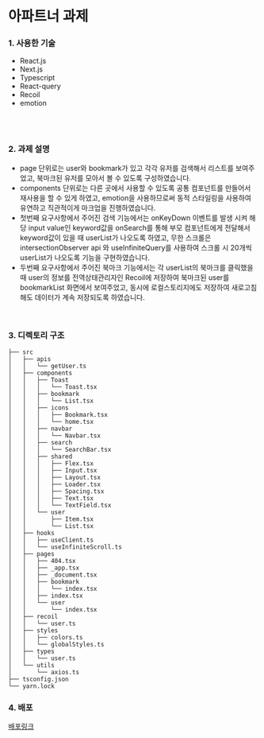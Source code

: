 # 아파트너 과제

### 1. 사용한 기술
* React.js
* Next.js
* Typescript
* React-query
* Recoil
* emotion
</br>
</br>


### 2. 과제 설명
* <div>page 단위로는 user와 bookmark가 있고 각각 유저를 검색해서 리스트를 보여주었고, 북마크된 유저를 모아서 볼 수 있도록 구성하였습니다.</div>
* <div>components 단위로는 다른 곳에서 사용할 수 있도록 공통 컴포넌트를 만들어서 재사용을 할 수 있게 하였고, emotion을 사용하므로써 동적 스타일링을 사용하여 유연하고 직관적이게 마크업을 진행하였습니다. </div>
* <div>첫번째 요구사항에서 주어진 검색 기능에서는 onKeyDown 이벤트를 발생 시켜 해당 input value인 keyword값을 onSearch를 통해 부모 컴포넌트에게 전달해서 keyword값이 있을 때 userList가 나오도록 하였고, 무한 스크롤은 intersectionObserver api 와 useInfiniteQuery를 사용하여 스크롤 시 20개씩 userList가 나오도록 기능을 구현하였습니다.</div>
* <div>두번째 요구사항에서 주어진 북마크 기능에서는 각 userList의 북마크를 클릭했을 때 user의 정보를 전역상태관리자인 Recoil에 저장하여 북마크된 user를 bookmarkList 화면에서 보여주었고, 동시에 로컬스토리지에도 저장하여 새로고침 해도 데이터가 계속 저장되도록 하였습니다. </div>

</br>



### 3. 디렉토리 구조
```
├── src
│   ├── apis
│   │   └── getUser.ts
│   ├── components
│   │   ├── Toast
│   │   │   └── Toast.tsx
│   │   ├── bookmark
│   │   │   └── List.tsx
│   │   ├── icons
│   │   │   ├── Bookmark.tsx
│   │   │   └── home.tsx
│   │   ├── navbar
│   │   │   └── Navbar.tsx
│   │   ├── search
│   │   │   └── SearchBar.tsx
│   │   ├── shared
│   │   │   ├── Flex.tsx
│   │   │   ├── Input.tsx
│   │   │   ├── Layout.tsx
│   │   │   ├── Loader.tsx
│   │   │   ├── Spacing.tsx
│   │   │   ├── Text.tsx
│   │   │   └── TextField.tsx
│   │   └── user
│   │       ├── Item.tsx
│   │       └── List.tsx
│   ├── hooks
│   │   ├── useClient.ts
│   │   └── useInfiniteScroll.ts
│   ├── pages
│   │   ├── 404.tsx
│   │   ├── _app.tsx
│   │   ├── _document.tsx
│   │   ├── bookmark
│   │   │   └── index.tsx
│   │   ├── index.tsx
│   │   └── user
│   │       └── index.tsx
│   ├── recoil
│   │   └── user.ts
│   ├── styles
│   │   ├── colors.ts
│   │   └── globalStyles.ts
│   ├── types
│   │   └── user.ts
│   └── utils
│       └── axios.ts
├── tsconfig.json
└── yarn.lock
```

### 4. 배포
[배포링크](https://apart-assignment.vercel.app/)
